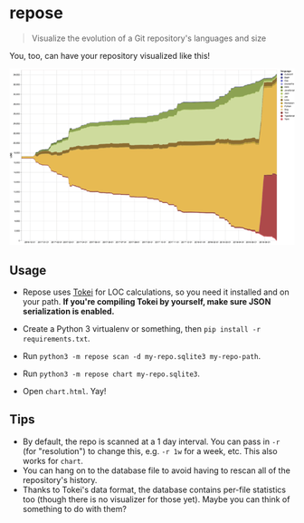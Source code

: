 repose
======

> Visualize the evolution of a Git repository's languages and size

You, too, can have your repository visualized like this!

<img src="example-chart.png">

Usage
-----

* Repose uses [Tokei][tokei] for LOC calculations, so you need it installed and on your path.
  **If you're compiling Tokei by yourself, make sure JSON serialization is enabled.**
  
* Create a Python 3 virtualenv or something, then `pip install -r requirements.txt`.

* Run `python3 -m repose scan -d my-repo.sqlite3 my-repo-path`.
* Run `python3 -m repose chart my-repo.sqlite3`.
* Open `chart.html`. Yay!

Tips
----

* By default, the repo is scanned at a 1 day interval. You can pass in `-r` (for "resolution")
  to change this, e.g. `-r 1w` for a week, etc. This also works for `chart`.
* You can hang on to the database file to avoid having to rescan all of the repository's history.
* Thanks to Tokei's data format, the database contains per-file statistics too (though there is no visualizer for those yet). Maybe you can think of something to do with them?


[tokei]: https://github.com/Aaronepower/tokei

